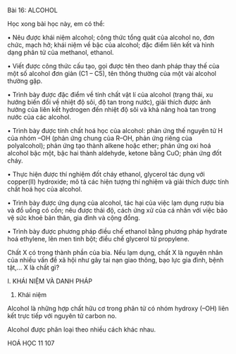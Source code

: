 Bài 16: ALCOHOL

Học xong bài học này, em có thể:

• Nêu được khái niệm alcohol; công thức tổng quát của alcohol no, đơn chức, mạch hở; khái niệm về bậc của alcohol; đặc điểm liên kết và hình dạng phân tử của methanol, ethanol.

• Viết được công thức cấu tạo, gọi được tên theo danh pháp thay thế của một số alcohol đơn giản (C1 – C5), tên thông thường của một vài alcohol thường gặp.

• Trình bày được đặc điểm về tính chất vật lí của alcohol (trạng thái, xu hướng biến đổi về nhiệt độ sôi, độ tan trong nước), giải thích được ảnh hưởng của liên kết hydrogen đến nhiệt độ sôi và khả năng hoà tan trong nước của các alcohol.

• Trình bày được tính chất hoá học của alcohol: phản ứng thế nguyên tử H của nhóm –OH (phản ứng chung của R–OH, phản ứng riêng của polyalcohol); phản ứng tạo thành alkene hoặc ether; phản ứng oxi hoá alcohol bậc một, bậc hai thành aldehyde, ketone bằng CuO; phản ứng đốt cháy.

• Thực hiện được thí nghiệm đốt cháy ethanol, glycerol tác dụng với copper(II) hydroxide; mô tả các hiện tượng thí nghiệm và giải thích được tính chất hoá học của alcohol.

• Trình bày được ứng dụng của alcohol, tác hại của việc lạm dụng rượu bia và đồ uống có cồn; nêu được thái độ, cách ứng xử của cá nhân với việc bảo vệ sức khoẻ bản thân, gia đình và cộng đồng.

• Trình bày được phương pháp điều chế ethanol bằng phương pháp hydrate hoá ethylene, lên men tinh bột; điều chế glycerol từ propylene.

Chất X có trong thành phần của bia. Nếu lạm dụng, chất X là nguyên nhân của nhiều vấn đề xã hội như gây tai nạn giao thông, bạo lực gia đình, bệnh tật,... X là chất gì?

I. KHÁI NIỆM VÀ DANH PHÁP

1. Khái niệm

Alcohol là những hợp chất hữu cơ trong phân tử có nhóm hydroxy (–OH) liên kết trực tiếp với nguyên tử carbon no.

Alcohol được phân loại theo nhiều cách khác nhau.

HOÁ HỌC 11 107